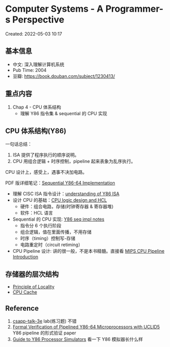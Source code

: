 # Computer Systems - A Programmer-s Perspective

Created: 2022-05-03 10:17

## 基本信息

- 中文: 深入理解计算机系统
- Pub Time: 2004
- 豆瓣: https://book.douban.com/subject/1230413/

## 重点内容

1. Chap 4 - CPU 体系结构
	- 理解 Y86 指令集 & sequential 的 CPU 实现

## CPU 体系结构(Y86)

一句话总结：
1. ISA 提供了程序执行的顺序说明。
2. CPU 用组合逻辑 + 时序控制，pipeline 起来表象为乱序执行。

CPU 设计上，感受上，遇事不决加电路。

PDF 版详细笔记：[Sequential Y86-64 Implementation](../../04-pdf/files/Sequential%20Y86-64%20Implementation.pdf)

- 理解 CISC ISA 指令设计：[understanding of Y86 ISA](understanding%20of%20Y86%20ISA.md)
- 设计 CPU 的基础：[CPU logic design and HCL](CPU%20logic%20design%20and%20HCL.md)
	- 硬件：组合电路，存储(时钟寄存器 & 寄存器堆)
	- 软件：HCL 语言
- Sequential 的 CPU 实现: [Y86 seq impl notes](Y86%20seq%20impl%20notes.md)
	- 指令分 6 个执行阶段
	- 组合逻辑，值在里面传播，不用存储
	- 时序（timing）控制写-存储
	- 电路重定时（circuit retiming）
- CPU Pipeline 设计: 讲的很一般，不是本书精髓。直接看 [MIPS CPU Pipeline Introduction](../05-Notes%20Block/MIPS%20CPU%20Pipeline%20Introduction.md)

## 存储器的层次结构

- [Principle of Locality](../05-Notes%20Block/Principle%20of%20Locality.md)
- [CPU Cache](../05-Notes%20Block/CPU%20Cache.md)

## Reference

1. [csapp-talk-3e](../../04-pdf/files/csapp-talk-3e.pdf) lab(练习题) 不错
2. [Formal Verification of Pipelined Y86-64 Microprocessors with UCLID5](../../04-pdf/files/Formal%20Verification%20of%20Pipelined%20Y86-64%20Microprocessors%20with%20UCLID5.pdf) Y86 pipeline 的形式验证 paper
3. [Guide to Y86 Processor Simulators](../../04-pdf/files/Guide%20to%20Y86%20Processor%20Simulators.pdf) 看一下 Y86 模拟器长什么样
